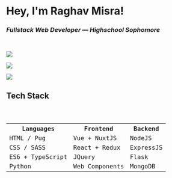 # Hey, I'm Raghav Misra!

### *Fullstack Web Developer — Highschool Sophomore*
<br>

<a href="https://raghavmisra.dev"><img src="https://img.shields.io/badge/portfolio-raghavmisra.dev-blue?style=for-the-badge&logo=google%20chrome&logoColor=lightblue"></a>

<a href="https://gitlab.com/raghav-misra"><img src="https://img.shields.io/badge/gitlab-raghav—misra-yellow?style=for-the-badge&logo=gitlab"></a>

<a href="mailto:raghav.misra@gmail.com"><img src="https://img.shields.io/badge/email-raghav.m2014@gmail.com-red?style=for-the-badge&logo=gmail&logoColor=red"></a>


## Tech Stack

<code>
    <table>
        <tr>
            <th>Languages</th>
            <th>Frontend</th>
            <th>Backend</th>
        </tr>
        <tr>
            <td>HTML / Pug</td>
            <td>Vue + NuxtJS</td>
            <td>NodeJS</td>
        </tr>
        <tr>
            <td>CSS / SASS</td>
            <td>React + Redux</td>
            <td>ExpressJS</td>
        </tr>
        <tr>
            <td>ES6 + TypeScript</td>
            <td>JQuery</td>
            <td>Flask</td>
        </tr>
        <tr>
            <td>Python</td>
            <td>Web Components</td>
            <td>MongoDB</td>
        </tr>
    </table>
</code>